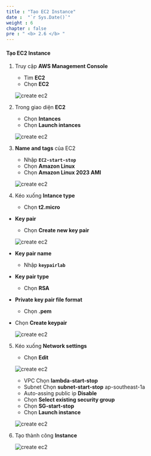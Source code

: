 ```yaml
---
title : "Tạo EC2 Instance"
date :  "`r Sys.Date()`" 
weight : 6
chapter : false
pre : " <b> 2.6 </b> "
---
```


#### Tạo EC2 Instance

1. Truy cập **AWS Management Console**

   - Tìm **EC2**
   - Chọn **EC2**

    ![create ec2](/images/2-createVPC/6CreateEC2/0001.png?width=90pc)


2. Trong giao diện **EC2**

   - Chọn **Intances**
   - Chọn **Launch intances**

    ![create ec2](/images/2-createVPC/6CreateEC2/0002.png?width=90pc)

3. **Name and tags** của EC2 
   - Nhập **```EC2-start-stop```**
   - Chọn **Amazon Linux**
   - Chọn **Amazon Linux 2023 AMI**

    ![create ec2](/images/2-createVPC/6CreateEC2/0003.png?width=90pc)

4. Kéo xuống **Intance type**

   - Chọn **t2.micro**

- **Key pair**

   - Chọn **Create new key pair**

    ![create ec2](/images/2-createVPC/6CreateEC2/0004.png?width=90pc)

 - **Key pair name**
   - Nhập **```keypairlab```**
 - **Key pair type**
   - Chọn **RSA**
 - **Private key pair file format**
   - Chọn **.pem**
- Chọn **Create keypair**
  
    ![create ec2](/images/2-createVPC/6CreateEC2/0005.png?width=90pc)

5. Kéo xuống **Network settings**
   - Chọn **Edit**
  
    ![create ec2](/images/2-createVPC/6CreateEC2/0006.png?width=90pc)

   - VPC Chọn **lambda-start-stop**
   - Subnet Chọn **subnet-start-stop** ap-southeast-1a
   - Auto-assing public ip **Disable**
   - Chọn **Select existing security group**
   - Chọn **SG-start-stop**
   - Chọn **Launch instance**
  
    ![create ec2](/images/2-createVPC/6CreateEC2/0007.png?width=90pc)

6. Tạo thành công **Instance**

    ![create ec2](/images/2-createVPC/6CreateEC2/0008.png?width=90pc)



